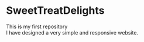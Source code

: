 # SweetTreatDelights</br>
This is my first repository</br>
I have designed a very simple and responsive website.
